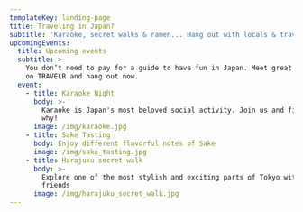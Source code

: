 ```yaml
---
templateKey: landing-page
title: Traveling in Japan?
subtitle: 'Karaoke, secret walks & ramen... Hang out with locals & travelers in Japan'
upcomingEvents:
  title: Upcoming events
  subtitle: >-
    You don’t need to pay for a guide to have fun in Japan. Meet great friends
    on TRAVELR and hang out now.
  event:
    - title: Karaoke Night
      body: >-
        Karaoke is Japan's most beloved social activity. Join us and find out
        why!
      image: /img/karaoke.jpg
    - title: Sake Tasting
      body: Enjoy different flavorful notes of Sake
      image: /img/sake_tasting.jpg
    - title: Harajuku secret walk
      body: >-
        Explore one of the most stylish and exciting parts of Tokyo with new
        friends
      image: /img/harajuku_secret_walk.jpg
---
```

